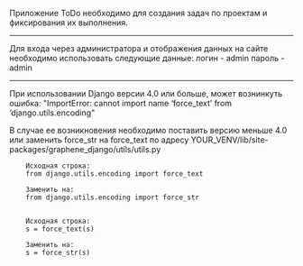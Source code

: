 Приложение ToDo необходимо для создания задач по проектам и фиксирования их выполнения.

-----------------------------------------------------------------------------------------------------------------

Для входа через администратора и отображения данных на сайте необходимо использовать следующие данные:
логин - admin
пароль - admin

-----------------------------------------------------------------------------------------------------------------
При использовании Django версии 4.0 или больше, может вознинкуть ошибка: "ImportError: cannot import name ‘force_text’ from ‘django.utils.encoding"

В случае ее возникновения необходимо поставить версию меньше 4.0 или заменить force_str на force_text по адресу YOUR_VENV/lib/site-packages/graphene_django/utils/utils.py
        
        Исходная строка:
        from django.utils.encoding import force_text

        Заменить на:
        from django.utils.encoding import force_str


        Исходная строка:
        s = force_text(s)

        Заменить на:
        s = force_str(s)